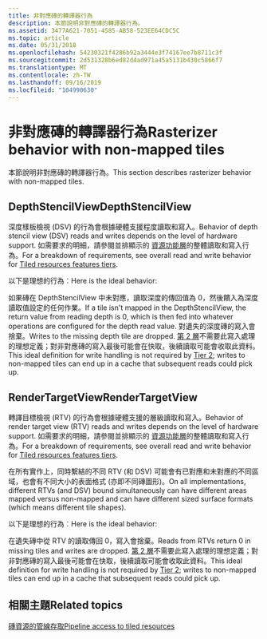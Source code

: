 ```yaml
---
title: 非對應磚的轉譯器行為
description: 本節說明非對應磚的轉譯器行為。
ms.assetid: 3477A621-7051-4585-AB58-523EE64CDC5C
ms.topic: article
ms.date: 05/31/2018
ms.openlocfilehash: 54230321f4286b92a3444e3f74167ee7b8711c3f
ms.sourcegitcommit: 2d531328b6ed82d4ad971a45a5131b430c5866f7
ms.translationtype: MT
ms.contentlocale: zh-TW
ms.lasthandoff: 09/16/2019
ms.locfileid: "104990630"
---
```

# <a name="rasterizer-behavior-with-non-mapped-tiles"></a><span data-ttu-id="6cf71-103">非對應磚的轉譯器行為</span><span class="sxs-lookup"><span data-stu-id="6cf71-103">Rasterizer behavior with non-mapped tiles</span></span>

<span data-ttu-id="6cf71-104">本節說明非對應磚的轉譯器行為。</span><span class="sxs-lookup"><span data-stu-id="6cf71-104">This section describes rasterizer behavior with non-mapped tiles.</span></span>

## <a name="depthstencilview"></a><span data-ttu-id="6cf71-105">DepthStencilView</span><span class="sxs-lookup"><span data-stu-id="6cf71-105">DepthStencilView</span></span>

<span data-ttu-id="6cf71-106">深度樣板檢視 (DSV) 的行為會根據硬體支援程度讀取和寫入。</span><span class="sxs-lookup"><span data-stu-id="6cf71-106">Behavior of depth stencil view (DSV) reads and writes depends on the level of hardware support.</span></span> <span data-ttu-id="6cf71-107">如需要求的明細，請參閱並排顯示的 [資源功能層](tiled-resources-features-tiers.md)的整體讀取和寫入行為。</span><span class="sxs-lookup"><span data-stu-id="6cf71-107">For a breakdown of requirements, see overall read and write behavior for [Tiled resources features tiers](tiled-resources-features-tiers.md).</span></span>

<span data-ttu-id="6cf71-108">以下是理想的行為︰</span><span class="sxs-lookup"><span data-stu-id="6cf71-108">Here is the ideal behavior:</span></span>

<span data-ttu-id="6cf71-109">如果磚在 DepthStencilView 中未對應，讀取深度的傳回值為 0，然後饋入為深度讀取值設定的任何作業。</span><span class="sxs-lookup"><span data-stu-id="6cf71-109">If a tile isn't mapped in the DepthStencilView, the return value from reading depth is 0, which is then fed into whatever operations are configured for the depth read value.</span></span> <span data-ttu-id="6cf71-110">對遺失的深度磚的寫入會捨棄。</span><span class="sxs-lookup"><span data-stu-id="6cf71-110">Writes to the missing depth tile are dropped.</span></span> <span data-ttu-id="6cf71-111">[第 2 層](tier-2.md)不需要此寫入處理的理想定義；對非對應磚的寫入最後可能會在快取，後續讀取可能會收取此資料。</span><span class="sxs-lookup"><span data-stu-id="6cf71-111">This ideal definition for write handling is not required by [Tier 2](tier-2.md); writes to non-mapped tiles can end up in a cache that subsequent reads could pick up.</span></span>

## <a name="rendertargetview"></a><span data-ttu-id="6cf71-112">RenderTargetView</span><span class="sxs-lookup"><span data-stu-id="6cf71-112">RenderTargetView</span></span>

<span data-ttu-id="6cf71-113">轉譯目標檢視 (RTV) 的行為會根據硬體支援的層級讀取和寫入。</span><span class="sxs-lookup"><span data-stu-id="6cf71-113">Behavior of render target view (RTV) reads and writes depends on the level of hardware support.</span></span> <span data-ttu-id="6cf71-114">如需要求的明細，請參閱並排顯示的 [資源功能層](tiled-resources-features-tiers.md)的整體讀取和寫入行為。</span><span class="sxs-lookup"><span data-stu-id="6cf71-114">For a breakdown of requirements, see overall read and write behavior for [Tiled resources features tiers](tiled-resources-features-tiers.md).</span></span>

<span data-ttu-id="6cf71-115">在所有實作上，同時繫結的不同 RTV (和 DSV) 可能會有已對應和未對應的不同區域，也會有不同大小的表面格式 (亦即不同磚圖形)。</span><span class="sxs-lookup"><span data-stu-id="6cf71-115">On all implementations, different RTVs (and DSV) bound simultaneously can have different areas mapped versus non-mapped and can have different sized surface formats (which means different tile shapes).</span></span>

<span data-ttu-id="6cf71-116">以下是理想的行為︰</span><span class="sxs-lookup"><span data-stu-id="6cf71-116">Here is the ideal behavior:</span></span>

<span data-ttu-id="6cf71-117">在遺失磚中從 RTV 的讀取傳回 0，寫入會捨棄。</span><span class="sxs-lookup"><span data-stu-id="6cf71-117">Reads from RTVs return 0 in missing tiles and writes are dropped.</span></span> <span data-ttu-id="6cf71-118">[第 2 層](tier-2.md)不需要此寫入處理的理想定義；對非對應磚的寫入最後可能會在快取，後續讀取可能會收取此資料。</span><span class="sxs-lookup"><span data-stu-id="6cf71-118">This ideal definition for write handling is not required by [Tier 2](tier-2.md); writes to non-mapped tiles can end up in a cache that subsequent reads could pick up.</span></span>

## <a name="related-topics"></a><span data-ttu-id="6cf71-119">相關主題</span><span class="sxs-lookup"><span data-stu-id="6cf71-119">Related topics</span></span>

<dl> <dt>

[<span data-ttu-id="6cf71-120">磚資源的管線存取</span><span class="sxs-lookup"><span data-stu-id="6cf71-120">Pipeline access to tiled resources</span></span>](pipeline-access-to-tiled-resources.md)
</dt> </dl>

 

 




